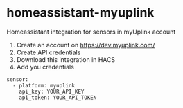 # homeassistant-myuplink
Homeassistant integration for sensors in myUplink account

1. Create an account on https://dev.myuplink.com/
2. Create API credentials
3. Download this integration in HACS
4. Add you credentials
```
sensor:
  - platform: myuplink
    api_key: YOUR_API_KEY
    api_token: YOUR_API_TOKEN
```
